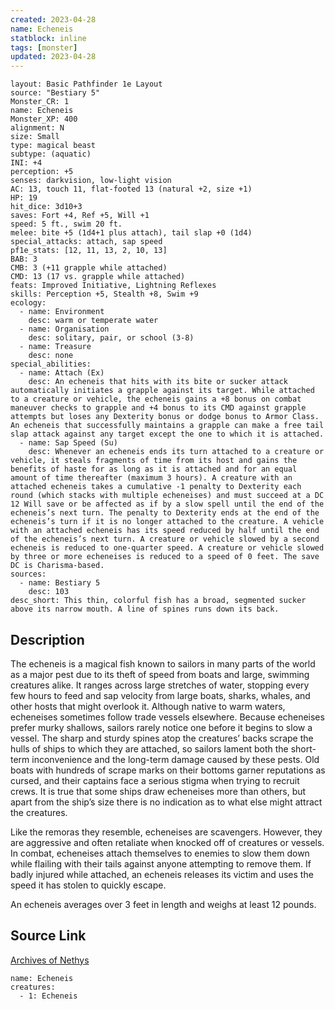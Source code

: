 ```yaml
---
created: 2023-04-28
name: Echeneis
statblock: inline
tags: [monster]
updated: 2023-04-28
---
```

```statblock
layout: Basic Pathfinder 1e Layout
source: "Bestiary 5"
Monster_CR: 1
name: Echeneis
Monster_XP: 400
alignment: N
size: Small
type: magical beast
subtype: (aquatic)
INI: +4
perception: +5
senses: darkvision, low-light vision
AC: 13, touch 11, flat-footed 13 (natural +2, size +1)
HP: 19
hit_dice: 3d10+3
saves: Fort +4, Ref +5, Will +1
speed: 5 ft., swim 20 ft.
melee: bite +5 (1d4+1 plus attach), tail slap +0 (1d4)
special_attacks: attach, sap speed
pf1e_stats: [12, 11, 13, 2, 10, 13]
BAB: 3
CMB: 3 (+11 grapple while attached)
CMD: 13 (17 vs. grapple while attached)
feats: Improved Initiative, Lightning Reflexes
skills: Perception +5, Stealth +8, Swim +9
ecology:
  - name: Environment
    desc: warm or temperate water
  - name: Organisation
    desc: solitary, pair, or school (3-8)
  - name: Treasure
    desc: none
special_abilities:
  - name: Attach (Ex)
    desc: An echeneis that hits with its bite or sucker attack automatically initiates a grapple against its target. While attached to a creature or vehicle, the echeneis gains a +8 bonus on combat maneuver checks to grapple and +4 bonus to its CMD against grapple attempts but loses any Dexterity bonus or dodge bonus to Armor Class. An echeneis that successfully maintains a grapple can make a free tail slap attack against any target except the one to which it is attached.
  - name: Sap Speed (Su)
    desc: Whenever an echeneis ends its turn attached to a creature or vehicle, it steals fragments of time from its host and gains the benefits of haste for as long as it is attached and for an equal amount of time thereafter (maximum 3 hours). A creature with an attached echeneis takes a cumulative -1 penalty to Dexterity each round (which stacks with multiple echeneises) and must succeed at a DC 12 Will save or be affected as if by a slow spell until the end of the echeneis’s next turn. The penalty to Dexterity ends at the end of the echeneis’s turn if it is no longer attached to the creature. A vehicle with an attached echeneis has its speed reduced by half until the end of the echeneis’s next turn. A creature or vehicle slowed by a second echeneis is reduced to one-quarter speed. A creature or vehicle slowed by three or more echeneises is reduced to a speed of 0 feet. The save DC is Charisma-based.
sources:
  - name: Bestiary 5
    desc: 103
desc_short: This thin, colorful fish has a broad, segmented sucker above its narrow mouth. A line of spines runs down its back.
```
## Description
The echeneis is a magical fish known to sailors in many parts of the world as a major pest due to its theft of speed from boats and large, swimming creatures alike. It ranges across large stretches of water, stopping every few hours to feed and sap velocity from large boats, sharks, whales, and other hosts that might overlook it. Although native to warm waters, echeneises sometimes follow trade vessels elsewhere. Because echeneises prefer murky shallows, sailors rarely notice one before it begins to slow a vessel. The sharp and sturdy spines atop the creatures’ backs scrape the hulls of ships to which they are attached, so sailors lament both the short-term inconvenience and the long-term damage caused by these pests. Old boats with hundreds of scrape marks on their bottoms garner reputations as cursed, and their captains face a serious stigma when trying to recruit crews. It is true that some ships draw echeneises more than others, but apart from the ship’s size there is no indication as to what else might attract the creatures.

 Like the remoras they resemble, echeneises are scavengers. However, they are aggressive and often retaliate when knocked off of creatures or vessels. In combat, echeneises attach themselves to enemies to slow them down while flailing with their tails against anyone attempting to remove them. If badly injured while attached, an echeneis releases its victim and uses the speed it has stolen to quickly escape.

 An echeneis averages over 3 feet in length and weighs at least 12 pounds.
## Source Link
[Archives of Nethys](https://aonprd.com/MonsterDisplay.aspx?ItemName=Echeneis)
```encounter-table
name: Echeneis
creatures:
  - 1: Echeneis
```
